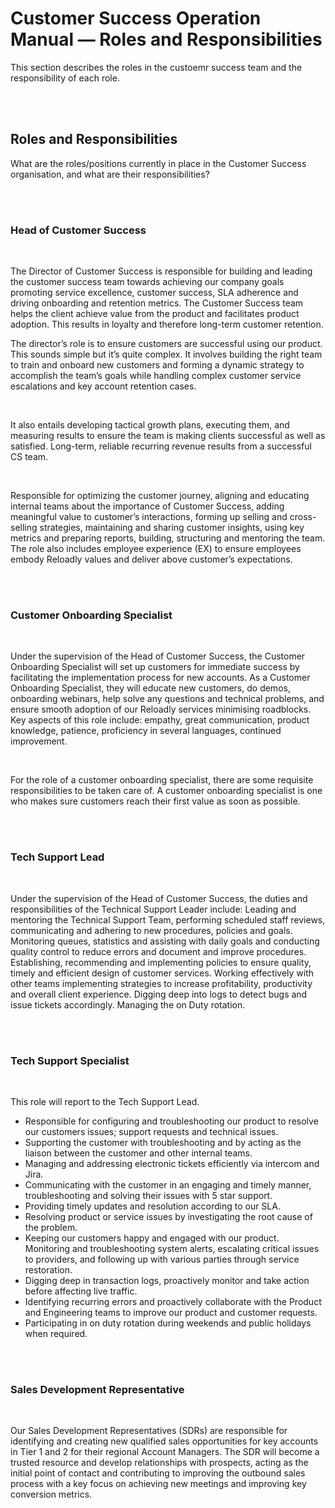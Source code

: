 # Customer Success Operation Manual — Roles and Responsibilities

This section describes the roles in the custoemr success team and the responsibility of each role.

<br/>
<br/>

## Roles and Responsibilities

What are the roles/positions currently in place in the Customer Success organisation, and what are their responsibilities?

<br/>
<br/>

### Head of Customer Success
<br/>

The Director of Customer Success is responsible for building and leading the customer success team towards achieving our company goals promoting service excellence, customer success, SLA adherence and driving onboarding and retention metrics. The Customer Success team helps the client achieve value from the product and facilitates product adoption. This results in loyalty and therefore long-term customer retention.
<br/>

The director’s role is to ensure customers are successful using our product. This sounds simple but it’s quite complex. It involves building the right team to train and onboard new customers and forming a dynamic strategy to accomplish the team’s goals while handling complex customer service escalations and key account retention cases.

<br/>

It also entails developing tactical growth plans, executing them, and measuring results to ensure the team is making clients successful as well as satisfied. Long-term, reliable recurring revenue results from a successful CS team.

<br/>

Responsible for optimizing the customer journey, aligning and educating internal teams about the importance of Customer Success, adding meaningful value to customer’s interactions, forming up selling and cross-selling strategies, maintaining and sharing customer insights, using key metrics and preparing reports, building, structuring and mentoring the team. The role also includes employee experience (EX) to ensure employees embody Reloadly values and deliver above customer’s expectations.

<br/>
<br/>

### Customer Onboarding Specialist

<br/>

Under the supervision of the Head of Customer Success, the Customer Onboarding Specialist will set up customers for immediate success by facilitating the implementation process for new accounts. As a Customer Onboarding Specialist, they will educate new customers, do demos, onboarding webinars, help solve any questions and technical problems, and ensure smooth adoption of our Reloadly services minimising roadblocks. Key aspects of this role include: empathy, great communication, product knowledge, patience, proficiency in several languages, continued improvement.

<br/>

For the role of a customer onboarding specialist, there are some requisite responsibilities to be taken care of. A customer onboarding specialist is one who makes sure customers reach their first value as soon as possible.

<br/>
<br/>

### Tech Support Lead

<br/>

Under the supervision of the Head of Customer Success, the duties and responsibilities of the Technical Support Leader include: Leading and mentoring the Technical Support Team, performing scheduled staff reviews, communicating and adhering to new procedures, policies and goals. Monitoring queues, statistics and assisting with daily goals and conducting quality control to reduce errors and document and improve procedures. Establishing, recommending and implementing policies to ensure quality, timely and efficient design of customer services. Working effectively with other teams implementing strategies to increase profitability, productivity and overall client experience. Digging deep into logs to detect bugs and issue tickets accordingly. Managing the on Duty rotation.

<br/>
<br/>

### Tech Support Specialist

<br/>

This role will report to the Tech Support Lead. 

- Responsible for configuring and troubleshooting our product to resolve our customers issues; support requests and technical issues.
- Supporting the customer with troubleshooting and by acting as the liaison between the customer and other internal teams. 
- Managing and addressing electronic tickets efficiently via intercom and Jira. 
- Communicating with the customer in an engaging and timely manner, troubleshooting and solving their issues with 5 star support. 
- Providing timely updates and resolution according to our SLA. 
- Resolving product or service issues by investigating the root cause of the problem. 
- Keeping our customers happy and engaged with our product. Monitoring and troubleshooting system alerts, escalating critical issues to providers, and following up with various parties through service restoration.
- Digging deep in transaction logs, proactively monitor and take action before affecting live traffic.
-  Identifying recurring errors and proactively collaborate with the Product and Engineering teams to improve our product and customer requests. 
- Participating in on duty rotation during weekends and public holidays when required. 

<br/>
<br/>

### Sales Development Representative

<br/>

Our Sales Development Representatives (SDRs) are responsible for identifying and creating new qualified sales opportunities for key accounts in Tier 1 and 2 for their regional Account Managers. The SDR will become a trusted resource and develop relationships with prospects, acting as the initial point of contact and contributing to improving the outbound sales process with a key focus on achieving new meetings and improving key conversion metrics.